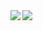 <a href="https://github.com/anuraghazra/github-readme-stats">
  <img align="left" src="https://github-readme-stats.vercel.app/api?username=IndigoCarmine&count_private=true&show_icons=true" />
</a>
<a href="https://github.com/anuraghazra/github-readme-stats">
  <img align="left" src="https://github-readme-stats.vercel.app/api/top-langs/?username=IndigoCarmine&hide=cmake,Makefile,Assembly" />
</a>
